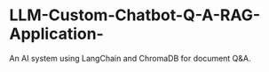 # LLM-Custom-Chatbot-Q-A-RAG-Application-
An AI system using LangChain and ChromaDB for document Q&amp;A.
